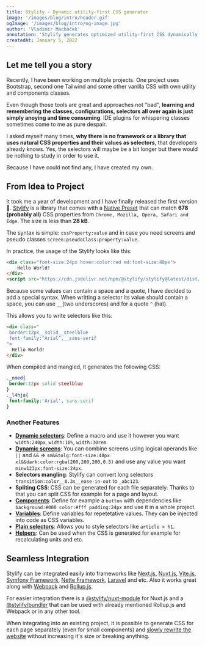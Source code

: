 ```yaml
---
title: Stylify - Dynamic utility-first CSS generator
image: '/images/blog/intro/header.gif'
ogImage: '/images/blog/intro/og-image.jpg'
author: 'Vladimír Macháček'
annotation: 'Stylify generates optimized utility-first CSS dynamically based on what you write. Write HTML. Get CSS. 🚀'
createdAt: January 5, 2022
---
```


## Let me tell you a story
Recently, I have been working on multiple projects. One project uses Bootstrap, second one Tailwind and some other vanilla CSS with own utility and components classes.

Even though those tools are great and approaches not "bad", **learning and remembering the classes, configurations, selectors all over again is just simply anoying and time consuming**. IDE plugins for whispering classes sometimes come to me as pure despair.

I asked myself many times, **why there is no framework or a library that uses natural CSS properties and their values as selectors**, that developers already knows. Yes, the selectors will maybe be a bit longer but there would be nothing to study in order to use it.

Because I have could not find any, I have created my own.

## From Idea to Project

It took me a year of development and I have finally released the first version 🎉.
[Stylify](https://stylify.dev) is a library that comes with a [Native Preset](https://stylify.dev/docs/stylify/native-preset) that can match **678 (probably all)** CSS properties from `Chrome, Mozilla, Opera, Safari and Edge`. The size is less than **28 kB**.

The syntax is simple: `cssProperty:value` and in case you need screens and pseudo classes `screen:pseudoClass:property:value`.

In practice, the usage of the Stylify looks like this:
```html
<div class="font-size:24px hover:color:red md:font-size:48px">
    Hello World!
</div>
<script src="https://cdn.jsdelivr.net/npm/@stylify/stylify@latest/dist/stylify.native.min.js"></script>
```
Because some values can contain a space and a quote, I have decided to add a special syntax. When writting a selector its value should contain a space, you can use `__`(two underscores) and for a quote `^` (hat).

This allows you to write selectors like this:

```html
<div class="
 border:12px__solid__steelblue
 font-family:^Arial^,__sans-serif
">
  Hello World!
</div>
```

When compiled and mangled, it generates the following CSS:

```css
._nmed{
 border:12px solid steelblue
}
._l4hja{
 font-family:'Arial', sans-serif
}
```

### Another Features
- **[Dynamic selectors](https://stylify.dev/docs/stylify/compiler#macros)**: Define a macro and use it however you want `width:240px`, `width:10%`, `width:30rem`.
- **[Dynamic screens](https://stylify.dev/docs/stylify/compiler#logical-operands-in-screens)**: You can combine screens using logical operands like `||` and `&&` => `sm&&tolg:font-size:48px xl&&dark:color:rgba(200,200,200,0.5)` and use any value you want `minw123px:font-size:24px`.
- **Selectors mangling**: Stylify can convert long selectors `transition:color__0.3s__ease-in-out` to `_abc123`.
- **Spliting CSS**: CSS can be generated for each file separately. Thanks to that you can split CSS for example for a page and layout.
- **[Components](https://stylify.dev/docs/stylify/compiler#components)**: Define for example a `button` with dependencies like `background:#000 color:#fff padding:24px` and use it in a whole project.
- **[Variables](https://stylify.dev/docs/stylify/compiler#variables)**: Define variables for repetetative values. They can be injected into code as CSS variables.
- **[Plain selectors](https://stylify.dev/docs/stylify/compiler#plainselectors)**: Allows you to style selectors like `article > h1`.
- **[Helpers](https://stylify.dev/docs/stylify/compiler#helpers)**: Can be used when the CSS is generated for example for recalculating units and etc.

## Seamless Integration
Stylify can be integrated easily into frameworks like [Next.js](https://stylify.dev/docs/integrations/nextjs), [Nuxt.js](https://stylify.dev/docs/integrations/nuxtjs), [Vite.js](https://stylify.dev/docs/integrations/vitejs), [Symfony Framework](https://stylify.dev/docs/integrations/symfony), [Nette Framework](https://stylify.dev/docs/integrations/nette), [Laravel](https://stylify.dev/docs/integrations/laravel) and etc. Also it works great along with [Webpack](https://stylify.dev/docs/integrations/webpack) and [Rollup.js](https://stylify.dev/docs/integrations/rollupjs).

For easier integration there is a [@stylify/nuxt-module](https://stylify.dev/docs/nuxt-module) for Nuxt.js and a [@stylify/bundler](https://stylify.dev/docs/bundler) that can be used with already mentioned Rollup.js and Webpack or in any other tool.

When integrating into an existing project, it is possible to generate CSS for each page separately (even for small components) and [slowly rewrite the website](https://stylify.dev/docs/get-started/migrating-to-stylify) without increasing it's size or breaking anything.
